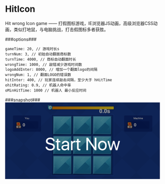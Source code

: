 # HitIcon
Hit wrong Icon game —— 打假图标游戏，IE浏览器JS动画，高级浏览器CSS动画，类似打地鼠，与电脑挑战，打击假图标多者获胜。

###options###
```html
gameTime: 20, // 游戏时长s
turnNum: 3, // 初始自动翻面商标数
turnTime: 4000, // 商标自动翻面时长
wrongTime: 1000, // 敲错减少游戏时间数
logoAddInter: 8000, // 增加一个翻面logo的间隔
wrongNum: 1, // 翻面LOGO的错误数
hitInter: 400, // 玩家连续敲击间隔，至少大于 hHitTime
ohitRating: 0.9, // 机器人命中率
oMinHitTime: 1000 // 机器人 最小反应时间
```
###snapshot###
![image](snapshot/demo.png)

<!--
###demo###
See [css3 version](http://tt-cc.cn/front-end/jquery-game/hiticon-css)
Or
See [pc version](http://tt-cc.cn/front-end/jquery-game/hiticon)
-->